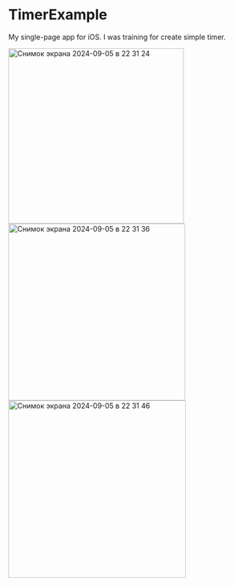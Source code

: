 # TimerExample
My single-page app for iOS. I was training for create simple timer.


<img width="350" alt="Снимок экрана 2024-09-05 в 22 31 24" src="https://github.com/user-attachments/assets/91ea5071-c254-449c-9f4c-9fca25f0a44a">
<img width="353" alt="Снимок экрана 2024-09-05 в 22 31 36" src="https://github.com/user-attachments/assets/51ecdbb0-221a-4328-be97-55000896da20">
<img width="354" alt="Снимок экрана 2024-09-05 в 22 31 46" src="https://github.com/user-attachments/assets/4d562580-22c2-44a4-b509-d9c322c4f2c5">


